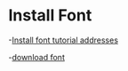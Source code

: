 Install Font
=========================================
-[Install font tutorial addresses](http://jingyan.baidu.com/article/a501d80cd1a3f9ec630f5eb4.html)

-[download font ](Menlo)


